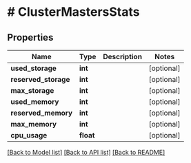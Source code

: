 # # ClusterMastersStats

## Properties

Name | Type | Description | Notes
------------ | ------------- | ------------- | -------------
**used_storage** | **int** |  | [optional]
**reserved_storage** | **int** |  | [optional]
**max_storage** | **int** |  | [optional]
**used_memory** | **int** |  | [optional]
**reserved_memory** | **int** |  | [optional]
**max_memory** | **int** |  | [optional]
**cpu_usage** | **float** |  | [optional]

[[Back to Model list]](../../README.md#models) [[Back to API list]](../../README.md#endpoints) [[Back to README]](../../README.md)
